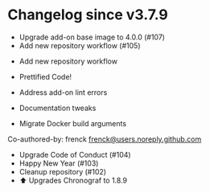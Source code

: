 # Changelog since v3.7.9
- Upgrade add-on base image to 4.0.0 (#107) 
- Add new repository workflow (#105)

* Add new repository workflow

* Prettified Code!

* Address add-on lint errors

* Documentation tweaks

* Migrate Docker build arguments

Co-authored-by: frenck <frenck@users.noreply.github.com> 
- Upgrade Code of Conduct (#104) 
- Happy New Year (#103) 
- Cleanup repository (#102) 
- ⬆ Upgrades Chronograf to 1.8.9 
